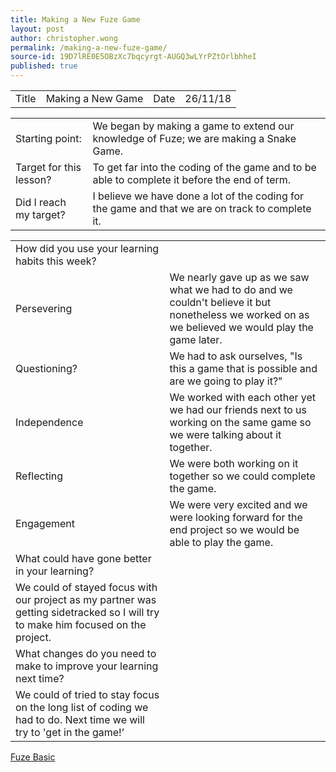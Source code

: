 ```yaml
---
title: Making a New Fuze Game
layout: post
author: christopher.wong
permalink: /making-a-new-fuze-game/
source-id: 19D7lRE0E5OBzXc7bqcyrgt-AUGQ3wLYrPZtOrlbhheI
published: true
---
```

<table>
  <tr>
    <td>Title</td>
    <td>Making a New Game</td>
    <td>Date</td>
    <td>26/11/18</td>
  </tr>
</table>


<table>
  <tr>
    <td>Starting point:</td>
    <td>We began by making a game to extend our knowledge of Fuze; we are making a Snake Game.</td>
  </tr>
  <tr>
    <td>Target for this lesson?</td>
    <td>To get far into the coding of the game and to be able to complete it before the end of term.</td>
  </tr>
  <tr>
    <td>Did I reach my target? </td>
    <td>I believe we have done a lot of the coding for the game and that we are on track to complete it.</td>
  </tr>
</table>


<table>
  <tr>
    <td>How did you use your learning habits this week?</td>
    <td></td>
  </tr>
  <tr>
    <td>Persevering</td>
    <td>We nearly gave up as we saw what we had to do and we couldn't believe it but nonetheless we worked on as we believed we would play the game later.</td>
  </tr>
  <tr>
    <td>Questioning?</td>
    <td>We had to ask ourselves, "Is this a game that is possible and are we going to play it?"</td>
  </tr>
  <tr>
    <td>Independence</td>
    <td>We worked with each other yet we had our friends next to us working on the same game so we were talking about it together.</td>
  </tr>
  <tr>
    <td>Reflecting</td>
    <td>We were both working on it together so we could complete the game.</td>
  </tr>
  <tr>
    <td>Engagement</td>
    <td>We were very excited and we were looking forward for the end project so we would be able to play the game.</td>
  </tr>
  <tr>
    <td>What could have gone better in your learning?</td>
    <td></td>
  </tr>
  <tr>
    <td>We could of stayed focus with our project as my partner was getting sidetracked so I will try to make him focused on the project.</td>
    <td></td>
  </tr>
  <tr>
    <td>What changes do you need to make to improve your learning next time?</td>
    <td></td>
  </tr>
  <tr>
    <td>We could of tried to stay focus on the long list of coding we had to do. Next time we will try to 'get in the game!’</td>
    <td></td>
  </tr>
</table>


<a href="https://www.fuze.co.uk">Fuze Basic</a>

